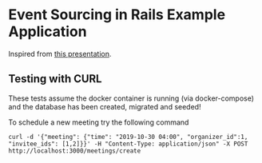 # Event Sourcing in Rails Example Application

Inspired from [this presentation](https://skillsmatter.com/skillscasts/11903-an-introduction-to-event-sourcing).

## Testing with CURL

These tests assume the docker container is running (via docker-compose) and the database has been created, migrated and seeded!

To schedule a new meeting try the following command

```
curl -d '{"meeting": {"time": "2019-10-30 04:00", "organizer_id":1, "invitee_ids": [1,2]}}' -H "Content-Type: application/json" -X POST http://localhost:3000/meetings/create
```


